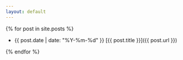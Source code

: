 ```yaml
---
layout: default
---
```



{% for post in site.posts %}

* {{ post.date | date: "%Y-%m-%d" }} [{{ post.title }}]({{ post.url }}) 

{% endfor %}
